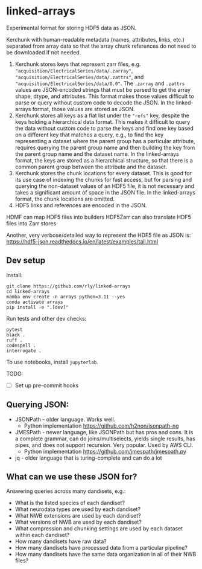 # linked-arrays
Experimental format for storing HDF5 data as JSON.

Kerchunk with human-readable metadata (names, attributes, links, etc.) separated from array data so that the array chunk
references do not need to be downloaded if not needed.

1. Kerchunk stores keys that represent zarr files, e.g. `"acquisition/ElectricalSeries/data/.zarray"`,
`"acquisition/ElectricalSeries/data/.zattrs"`, and `"acquisition/ElectricalSeries/data/0.0"`. The `.zarray` and
`.zattrs` values are JSON-encoded strings that must be parsed to get the array shape, dtype, and attributes. This
format makes those values difficult to parse or query without custom code to decode the JSON. In the
linked-arrays format, those values are stored as JSON.
2. Kerchunk stores all keys as a flat list under the `"refs"` key, despite the keys holding a hierarchical
data format. This makes it difficult to query the data without custom code to parse the keys and find one key
based on a different key that matches a query, e.g., to find the key representing a dataset where the parent
group has a particular attribute, requires querying the parent group name and then building the key from the
parent group name and the dataset name. In the linked-arrays format, the keys are stored as a hierarchical
structure, so that there is a common parent group between the attribute and the dataset.
3. Kerchunk stores the chunk locations for every dataset. This is good for its use case of indexing the
chunks for fast access, but for parsing and querying the non-dataset values of an HDF5 file, it is not necessary
and takes a significant amount of space in the JSON file. In the linked-arrays format, the chunk locations are
omitted.
4. HDF5 links and references are encoded in the JSON.

HDMF can map HDF5 files into builders
HDF5Zarr can also translate HDF5 files into Zarr stores

Another, very verbose/detailed way to represent the HDF5 file as JSON is:
https://hdf5-json.readthedocs.io/en/latest/examples/tall.html

## Dev setup

Install:
```
git clone https://github.com/rly/linked-arrays
cd linked-arrays
mamba env create -n arrays python=3.11 --yes
conda activate arrays
pip install -e ".[dev]"
```

Run tests and other dev checks:
```
pytest
black .
ruff .
codespell .
interrogate .
```

To use notebooks, install `jupyterlab`.

TODO:
- [ ] Set up pre-commit hooks

## Querying JSON:
- JSONPath - older language. Works well.
  - Python implementation https://github.com/h2non/jsonpath-ng
- JMESPath - newer language, like JSONPath but has pros and cons. It is a complete grammar, can do joins/multiselects, yields single results, has pipes, and does not support recursion. Very popular. Used by AWS CLI.
  - Python implementation https://github.com/jmespath/jmespath.py
- jq - older language that is turing-complete and can do a lot

## What can we use these JSON for?

Answering queries across many dandisets, e.g.:
- What is the listed species of each dandiset?
- What neurodata types are used by each dandiset?
- What NWB extensions are used by each dandiset?
- What versions of NWB are used by each dandiset?
- What compression and chunking settings are used by each dataset within each dandiset?
- How many dandisets have raw data?
- How many dandisets have processed data from a particular pipeline?
- How many dandisets have the same data organization in all of their NWB files?
